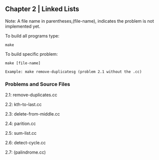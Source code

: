 ## Chapter 2 | Linked Lists

Note: A file name in parentheses,(file-name), indicates the problem is not implemented yet.

To build all programs type:

    make 

To build specific problem:

    make [file-name] 

    Example: make remove-duplicatesg (problem 2.1 without the .cc)

### Problems and Source Files 

 2.1: remove-duplicates.cc

 2.2: kth-to-last.cc

 2.3: delete-from-middle.cc

 2.4: parition.cc

 2.5: sum-list.cc

 2.6: detect-cycle.cc

 2.7: (palindrome.cc)


